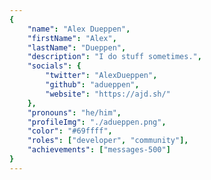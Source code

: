 ```yaml
---
{
	"name": "Alex Dueppen",
	"firstName": "Alex",
	"lastName": "Dueppen",
	"description": "I do stuff sometimes.",
	"socials": {
		"twitter": "AlexDueppen",
		"github": "adueppen",
		"website": "https://ajd.sh/"
	},
	"pronouns": "he/him",
	"profileImg": "./adueppen.png",
	"color": "#69ffff",
	"roles": ["developer", "community"],
	"achievements": ["messages-500"]
}
---
```

